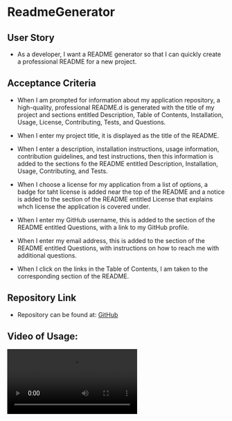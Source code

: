 # ReadmeGenerator

## User Story

- As a developer, I want a README generator so that I can quickly create a professional README for a new project.

## Acceptance Criteria

- When I am prompted for information about my application repository, a high-quality, professional README.d is generated with the title of my project and sections entitled Description, Table of Contents, Installation, Usage, License, Contributing, Tests, and Questions.

- When I enter my project title, it is displayed as the title of the README.

- When I enter a description, installation instructions, usage information, contribution guidelines, and test instructions, then this information is added to the sections fo the README entitled Description, Installation, Usage, Contributing, and Tests.

- When I choose a license for my application from a list of options, a badge for taht license is added near the top of the README and a notice is added to the section of the README entitled License that explains whch license the application is covered under.

- When I enter my GitHub username, this is added to the section of the README entitled Questions, with a link to my GitHub profile.

- When I enter my email address, this is added to the section of the README entitled Questions, with instructions on how to reach me with additional questions.

- When I click on the links in the Table of Contents, I am taken to the corresponding section of the README.

## Repository Link

- Repository can be found at:
  [GitHub](https://github.com/susangrace909/ReadmeGenerator.git)

## Video of Usage:

![Video](NoteTakerVideo.webm)
